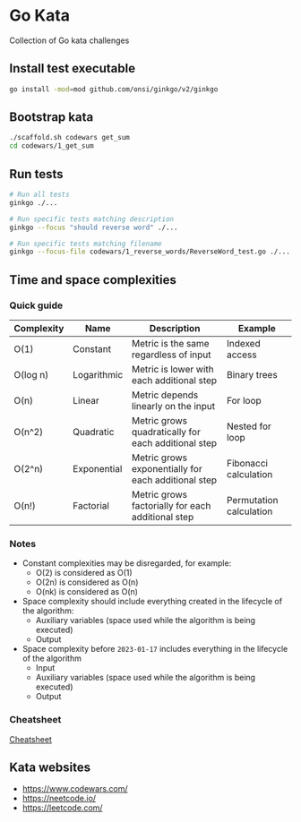 # Go Kata
Collection of Go kata challenges

## Install test executable
```sh
go install -mod=mod github.com/onsi/ginkgo/v2/ginkgo
```

## Bootstrap kata
```sh
./scaffold.sh codewars get_sum
cd codewars/1_get_sum
```

## Run tests
```sh
# Run all tests
ginkgo ./...

# Run specific tests matching description
ginkgo --focus "should reverse word" ./...

# Run specific tests matching filename
ginkgo --focus-file codewars/1_reverse_words/ReverseWord_test.go ./...
```


## Time and space complexities

### Quick guide
| Complexity | Name        | Description                                         | Example                 |
|------------|-------------|-----------------------------------------------------|-------------------------|
| O(1)       | Constant    | Metric is the same regardless of input              | Indexed access          |
| O(log n)   | Logarithmic | Metric is lower with each additional step           | Binary trees            |
| O(n)       | Linear      | Metric depends linearly on the input                | For loop                |
| O(n^2)     | Quadratic   | Metric grows quadratically for each additional step | Nested for loop         |
| O(2^n)     | Exponential | Metric grows exponentially for each additional step | Fibonacci calculation   |
| O(n!)      | Factorial   | Metric grows factorially for each additional step   | Permutation calculation |

### Notes
- Constant complexities may be disregarded, for example:
  - O(2) is considered as O(1)
  - O(2n) is considered as O(n)
  - O(nk) is considered as O(n)
- Space complexity should include everything created in the lifecycle of the
  algorithm:
  - Auxiliary variables (space used while the algorithm is being executed)
  - Output
- Space complexity before `2023-01-17` includes everything in the lifecycle of
  the algorithm
  - Input
  - Auxiliary variables (space used while the algorithm is being executed)
  - Output

### Cheatsheet
[Cheatsheet](https://www.bigocheatsheet.com/)

## Kata websites
- https://www.codewars.com/
- https://neetcode.io/
- https://leetcode.com/
